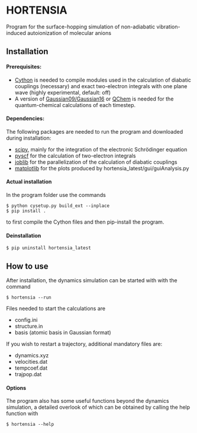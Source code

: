 # HORTENSIA

Program for the surface-hopping simulation of non-adiabatic vibration-induced autoionization of molecular anions

## Installation

#### Prerequisites:
- [Cython](https://github.com/cython/cython) is needed to compile modules used in the calculation of diabatic couplings (necessary) and exact two-electron integrals with one plane wave (highly experimental, default: off)
- A version of [Gaussian09/Gaussian16](https://gaussian.com/) or [QChem](https://www.q-chem.com/) is needed for the quantum-chemical calculations of each timestep.

#### Dependencies:
The following packages are needed to run the program and downloaded during installation:
- [scipy](https://github.com/scipy/scipy), mainly for the integration of the electronic Schrödinger equation
- [pyscf](https://github.com/pyscf/pyscf) for the calculation of two-electron integrals
- [joblib](https://github.com/joblib/joblib) for the parallelization of the calculation of diabatic couplings
- [matplotlib](https://github.com/matplotlib/matplotlib) for the plots produced by hortensia_latest/gui/guiAnalysis.py

#### Actual installation

In the program folder use the commands

    $ python cysetup.py build_ext --inplace  
    $ pip install .  

to first compile the Cython files and then pip-install the program.

#### Deinstallation

    $ pip uninstall hortensia_latest  



## How to use

After installation, the dynamics simulation can be started with with the command  

    $ hortensia --run  

Files needed to start the calculations are
- config.ini
- structure.in
- basis (atomic basis in Gaussian format)

If you wish to restart a trajectory, additional mandatory files are:
- dynamics.xyz
- velocities.dat
- tempcoef.dat
- trajpop.dat

#### Options

The program also has some useful functions beyond the dynamics simulation, a detailed overlook of which can be obtained by calling the help function with 

    $ hortensia --help  
